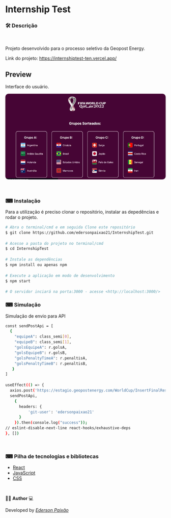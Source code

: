 <p align="center">
<h1>
Internship Test
</h1> 
</p>

### 🛠  Descrição

</br>

Projeto desenvolvido para o processo seletivo da Geopost Energy.

Link do projeto: https://internshiptest-ten.vercel.app/

## Preview
Interface do usuário.
</br> 

<p align="center">
  <kbd>
 <img width="auto" style="border-radius: 10px" height="auto" 
 src="https://github.com/edersonpaixao21/InternshipTest/blob/master/public/imgs/Preview.gif" alt="Intro">
  </kbd>
  </br>
</p>

</br>

### ⌨ Instalação
Para a utilização é preciso clonar o repositório, instalar as depedências e rodar o projeto.

```bash
# Abra o terminal/cmd e em seguida Clone este repositório
$ git clone https://github.com/edersonpaixao21/InternshipTest.git

# Acesse a pasta do projeto no terminal/cmd
$ cd InternshipTest

# Instale as dependências
$ npm install ou apenas npm

# Execute a aplicação em modo de desenvolvimento
$ npm start

# O servidor inciará na porta:3000 - acesse <http://localhost:3000/>

```

### ⌨ Simulação
Simulação de envio para API

```bash
const sendPostApi = [
  {
    "equipeA": class_semi[0],
    "equipeB": class_semi[1],
    "golsEquipeA": r.golsA,
    "golsEquipeB": r.golsB,
    "golsPenaltyTimeA": r.penaltisA,
    "golsPenaltyTimeB": r.penaltisB,
   }
]

useEffect(() => {
  axios.post('https://estagio.geopostenergy.com/WorldCup/InsertFinalResult',
  sendPostApi,
    {
      headers: {
          'git-user': 'edersonpaixao21'
      }
    }).then(console.log("success"));
// eslint-disable-next-line react-hooks/exhaustive-deps
}, [])

```

</br>

### ⌨ Pilha de tecnologias e bibliotecas

-   [React](https://github.com/facebook/react)
-   [JavaScript](https://www.javascript.com/)
-   [CSS](https://purecss.io/)

</br>

👨‍💻 **Author** 💻

Developed by [_Ederson Paixão_](https://www.linkedin.com/in/ederson-paix%C3%A3o-a14051242/)
